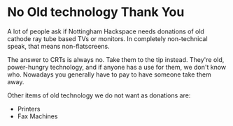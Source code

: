 # No Old technology Thank You

A lot of people ask if Nottingham Hackspace needs donations of old cathode ray tube based TVs or monitors. In completely non-technical speak, that means non-flatscreens.

The answer to CRTs is always no. Take them to the tip instead. They're old, power-hungry technology, and if anyone has a use for them, we don't know who. Nowadays you generally have to pay to have someone take them away.

Other items of old technology we do not want as donations are:
- Printers
- Fax Machines
